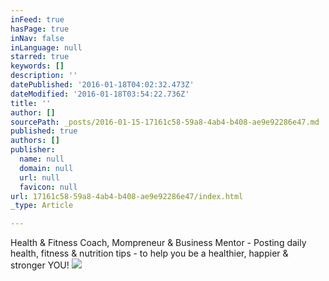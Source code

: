 ```yaml
---
inFeed: true
hasPage: true
inNav: false
inLanguage: null
starred: true
keywords: []
description: ''
datePublished: '2016-01-18T04:02:32.473Z'
dateModified: '2016-01-18T03:54:22.736Z'
title: ''
author: []
sourcePath: _posts/2016-01-15-17161c58-59a8-4ab4-b408-ae9e92286e47.md
published: true
authors: []
publisher:
  name: null
  domain: null
  url: null
  favicon: null
url: 17161c58-59a8-4ab4-b408-ae9e92286e47/index.html
_type: Article

---
```

Health & Fitness Coach, Mompreneur & Business Mentor - Posting daily health, fitness & nutrition tips - to help you be a healthier, happier & stronger YOU!
![](https://the-grid-user-content.s3-us-west-2.amazonaws.com/20ae7634-dfa5-41be-b217-a64f648e6f30.jpg)
